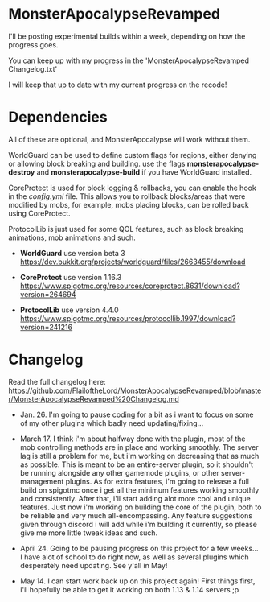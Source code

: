 # MonsterApocalypseRevamped

I'll be posting experimental builds within a week, depending on how the progress goes.

You can keep up with my progress in the 'MonsterApocalypseRevamped Changelog.txt'

I will keep that up to date with my current progress on the recode!

# Dependencies
  All of these are optional, and MonsterApocalypse will work without them.
    
   WorldGuard can be used to define custom flags for regions, either denying or allowing block breaking and building.
  use the flags **monsterapocalypse-destroy** and **monsterapocalypse-build** if you have WorldGuard installed.
    
   CoreProtect is used for block logging & rollbacks, you can enable the hook in the *config.yml* file.  This allows you to rollback    blocks/areas that were modified by mobs, for example, mobs placing blocks, can be rolled back using CoreProtect.
  
   ProtocolLib is just used for some QOL features, such as block breaking animations, mob animations and such.
  
  
  - **WorldGuard**  use version beta 3 https://dev.bukkit.org/projects/worldguard/files/2663455/download
  
  - **CoreProtect**  use version 1.16.3 https://www.spigotmc.org/resources/coreprotect.8631/download?version=264694
  
  - **ProtocolLib**  use version 4.4.0  https://www.spigotmc.org/resources/protocollib.1997/download?version=241216 
  

# Changelog
Read the full changelog here: https://github.com/FlailoftheLord/MonsterApocalypseRevamped/blob/master/MonsterApocalypseRevamped%20Changelog.md
 
- Jan. 26. I'm going to pause coding for a bit as i want to focus on some of my other plugins which badly need updating/fixing...

- March 17.  I think i'm about halfway done with the plugin, most of the mob controlling methods are in place and working smoothly. 
The server lag is still a problem for me, but i'm working on decreasing that as much as possible. This is meant to be an entire-server plugin, so it shouldn't be running alongside any other gamemode plugins, or other server-management plugins.  As for extra features, i'm going to release a full build on spigotmc once i get all the minimum features working smoothly and consistently. After that, i'll start adding alot more cool and unique features. Just now i'm working on building the core of the plugin, both to be reliable and very much all-encompassing. Any feature suggestions given through discord i will add while i'm building it currently, so please give me more little tweak ideas and such.

- April 24.  Going to be pausing progress on this project for a few weeks... I have alot of school to do right now, as well as several plugins which desperately need updating. See y'all in May!

- May 14.  I can start work back up on this project again! First things first, i'll hopefully be able to get it working on both 1.13 & 1.14 servers ;p
